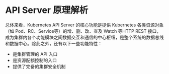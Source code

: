 # API Server 原理解析

总体来看，Kubernetes API Server 的核心功能是提供 Kubernetes 各类资源对象（如 Pod、RC、Service等）的增、删、改、查及 Watch 等HTTP REST 接口，成为集群内各个功能模块之间数据交互和通信的中心枢纽，是整个系统的数据总线和数据中心。除此之外，还有以下一些功能特性：
- 是集群管理的 API 入口
- 是资源配额控制的入口
- 提供了完备的集群安全机制

